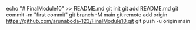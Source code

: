 echo "# FinalModule10" >> README.md
git init
git add README.md
git commit -m "first commit"
git branch -M main
git remote add origin https://github.com/arunaboda-123/FinalModule10.git
git push -u origin main
